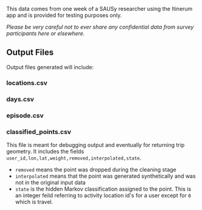 This data comes from one week of a SAUSy researcher using the Itinerum app and is provided for testing purposes only.

*Please be very careful not to ever share any confidential data from survey participants here or elsewhere.*

## Output Files
Output files generated will include:

### locations.csv

### days.csv

### episode.csv

### classified_points.csv
This file is meant for debugging output and eventually for returning trip geometry. It includes the fields `user_id,lon,lat,weight,removed,interpolated,state`. 
* `removed` means the point was dropped during the cleaning stage
* `interpolated` means that the point was generated synthetically and was not in the original input data
* `state` is the hidden Markov classification assigned to the point. This is an integer feild referring to activity location id's for a user except for `0` which is travel. 
